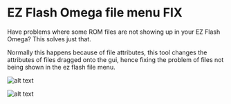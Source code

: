 # EZ Flash Omega file menu FIX
Have problems where some ROM files are not showing up in your EZ Flash Omega? This solves just that.

Normally this happens because of file attributes, this tool changes the attributes of files dragged onto the gui, hence fixing the problem of files not being shown in the ez flash file menu.

![alt text](https://i.postimg.cc/s2j4XJ3q/Captura.png)

![alt text](https://i.postimg.cc/qqhLrMp7/ez-Patcher.gif)
